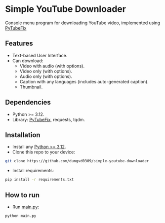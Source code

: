 # Simple YouTube Downloader

Console menu program for downloading YouTube video, implemented using [PyTubeFix](https://github.com/JuanBindez/pytubefix)

## Features

- Text-based User Interface.
- Can download:
  - Video with audio (with options).
  - Video only (with options).
  - Audio only (with options).
  - Caption with any languages (includes auto-generated caption).
  - Thumbnail.

## Dependencies

- Python >= 3.12.
- Library: [PyTubeFix](https://github.com/JuanBindez/pytubefix), requests, tqdm.

## Installation

- Install any [Python >= 3.12](https://www.python.org/downloads/).
- Clone this repo to your device:

```bash
git clone https://github.com/dungvd0309/simple-youtube-downloader
```

- Install requirements:

```bash
pip install -r requirements.txt
```

## How to run

- Run [main.py](main.py):

```bash
python main.py
```
